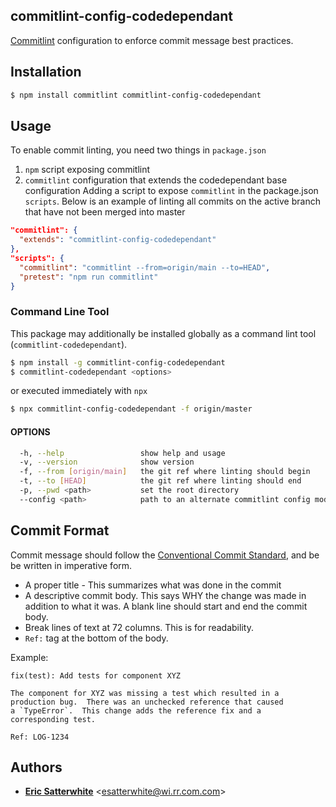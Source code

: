 ## commitlint-config-codedependant

[Commitlint][] configuration to enforce commit message best practices.

## Installation

```bash
$ npm install commitlint commitlint-config-codedependant
```

## Usage

To enable commit linting, you need two things in `package.json`

1. `npm` script exposing commitlint
2. `commitlint` configuration that extends the codedependant base configuration
Adding a script to expose `commitlint` in the package.json `scripts`.
Below is an example of linting all commits on the active branch that have not been merged into master

```json
"commitlint": {
  "extends": "commitlint-config-codedependant"
},
"scripts": {
  "commitlint": "commitlint --from=origin/main --to=HEAD",
  "pretest": "npm run commitlint"
}
```

### Command Line Tool

This package may additionally be installed globally as a command lint tool (`commitlint-codedependant`).

```bash
$ npm install -g commitlint-config-codedependant
$ commitlint-codedependant <options>
```

or executed immediately with `npx`

```bash
$ npx commitlint-config-codedependant -f origin/master
```

#### OPTIONS

```bash
  -h, --help                 show help and usage
  -v, --version              show version
  -f, --from [origin/main]   the git ref where linting should begin
  -t, --to [HEAD]            the git ref where linting should end
  -p, --pwd <path>           set the root directory
  --config <path>            path to an alternate commitlint config module
```

## Commit Format

Commit message should follow the [Conventional Commit Standard][], and be be
written in imperative form.

* A proper title - This summarizes what was done in the commit
* A descriptive commit body. This says WHY the change was made in addition to
what it was. A blank line should start and end the commit body.
* Break lines of text at 72 columns.  This is for readability.
* `Ref:` tag at the bottom of the body.

Example:

```shell
fix(test): Add tests for component XYZ

The component for XYZ was missing a test which resulted in a
production bug.  There was an unchecked reference that caused
a `TypeError`.  This change adds the reference fix and a
corresponding test.

Ref: LOG-1234
```

## Authors

* [**Eric Satterwhite**](mailto:esatterwhite@wi.rr.com) &lt;esatterwhite@wi.rr.com.com&gt;

[Commitlint]: https://commitlint.js.org
[Conventional Commit Standard]: https://www.conventionalcommits.org/en/v1.0.0/

